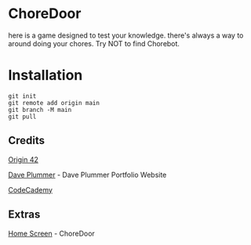 # ChoreDoor

here is a game designed to test your knowledge. there's always a way to around doing your chores. Try NOT to find Chorebot.

# Installation 

```
git init
git remote add origin main
git branch -M main
git pull
```

## Credits

[Origin 42](https://github.com/origin-42)

[Dave Plummer](https://origin-42.github.io/Dave-Plummer-Portfolio/) - Dave Plummer Portfolio Website

[CodeCademy](https://www.codecademy.com/learn/learn-sql)

## Extras

[Home Screen](https://origin-42.github.io/choredoor/) - ChoreDoor

